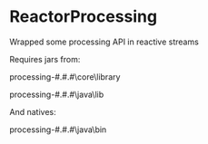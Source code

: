 # ReactorProcessing
Wrapped some processing API in reactive streams

Requires jars from:

processing-#.#.#\core\library

processing-#.#.#\java\lib

And natives:

processing-#.#.#\java\bin
